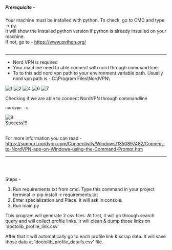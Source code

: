 ##### Prerequisite - <br />
Your machine must be installed with python. To check, go to CMD and type -> py.  <br />
It will show the Installed python version if python is already installed on your machine. <br />
If not, go to - https://www.python.org/
<br />
<br />
***********************
- Nord VPN is required
- Your machine need to able connect with nord through command line.
- To to this add  nord vpn path to your environment variable path. Usually nord vpn path is - C:\Program Files\NordVPN\

![1](https://user-images.githubusercontent.com/31489330/190924798-25ab352d-bd9c-4a00-b25a-792b3ec4a689.png)
![2](https://user-images.githubusercontent.com/31489330/190925057-fe6d9e3a-a18c-4e31-adde-0086c0857d85.png)
![4](https://user-images.githubusercontent.com/31489330/190924811-998694c6-265c-4caa-accf-be50bb90a59a.png)
![6](https://user-images.githubusercontent.com/31489330/190924818-5f8caca6-c423-48b6-b0fc-df0ae7ce33ef.png)
![7](https://user-images.githubusercontent.com/31489330/190924821-d769c080-0185-4a1b-9a31-d38fa7d3410a.png)

Checking if we are  able  to  connect NordVPN through commandline
 <br />
 ```DIGITAL Command Language
nordvpn -c
```

![9](https://user-images.githubusercontent.com/31489330/190924822-1769925d-3f9c-4fa3-b033-df113b07836b.gif)
 <br />
Success!!!
<br />
<br />

For more information you can read - https://support.nordvpn.com/Connectivity/Windows/1350897482/Connect-to-NordVPN-app-on-Windows-using-the-Command-Prompt.htm
********************************************************************************************************************************************************************
 <br />
 <br />

Steps - 
1. Run requirements.txt  from cmd. Type this command in your project terminal -> pip install -r requirements.txt
2.  Enter specialization and Place. It  will ask in console. 
5. Run main.py

This  program will  generate  2  csv files. 
At first, it will go through search query and will collect profile  links.
It will clean & dump those  links on  'doctolib_profile_link.csv'

After that  it will automatically go to each profile link  & scrap data. 
It  will  save those  data  at 'doctolib_profile_details.csv' file.

